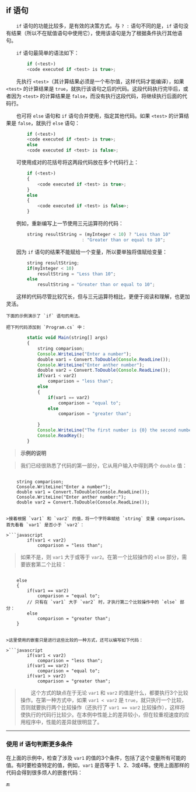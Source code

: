 ## if 语句

&emsp;&emsp;`if` 语句的功能比较多，是有效的决策方式。与 `? :` 语句不同的是，`if` 语句没有结果（所以不在赋值语句中使用它），使用该语句是为了根据条件执行其他语句。

&emsp;&emsp;`if` 语句最简单的语法如下：

```javascript
        if (<test>)
        <code executed if <test> is true>;
```


&emsp;&emsp;先执行 `<test>`（其计算结果必须是一个布尔值，这样代码才能编译），如果 `<test>` 的计算结果是 `true`，就执行该语句之后的代码。这段代码执行完毕后，或者因为 `<test>` 的计算结果是 `false`，而没有执行这段代码，将继续执行后面的代码行。

&emsp;&emsp;也可将 `else` 语句和 `if` 语句合并使用，指定其他代码。如果 `<test>` 的计算结果是 `false`，就执行 `else` 语句：

```javascript
        if (<test>)
        <code executed if <test> is true>;
        else
        <code executed if <test> is false>;
```

&emsp;&emsp;可使用成对的花括号将这两段代码放在多个代码行上：

```javascript
        if (<test>)
        {
            <code executed if <test> is true>;
        }
        else
        {
            <code executed if <test> is false>;
        }

```

&emsp;&emsp;例如，重新编写上一节使用三元运算符的代码：

```javascript
        string resultString = (myInteger < 10) ? "Less than 10"
                             : "Greater than or equal to 10";
```

&emsp;&emsp;因为 `if` 语句的结果不能赋给一个变量，所以要单独将值赋给变量：

```javascript
        string resultString;
        if(myInteger < 10)
            resultString = "Less than 10";
        else
            resultString = "Greater than or equal to 10";
```

&emsp;&emsp;这样的代码尽管比较冗长，但与三元运算符相比，更便于阅读和理解，也更加灵活。

    下面的示例演示了 `if` 语句的用法。

    把下列代码添加到 `Program.cs` 中：

```javascript
        static void Main(string[] args)
        {
            string comparison;
            Console.WriteLine("Enter a number");
            double var1 = Convert.ToDouble(Console.ReadLine());
            Console.WriteLine("Enter anther number");
            double var2 = Convert.ToDouble(Console.ReadLine());
            if(var1 < var2)
                comparison = "less than"; 
            else
            {
                if(var1 == var2)
                    comparison = "equal to";
                else
                    comparison = "greater than";
                
            }
            Console.WriteLine("The first number is {0} the second number.", comparison);
            Console.ReadKey();
        }
```



> **示例的说明**

>我们已经很熟悉了代码的第一部分，它从用户输入中得到两个 `double` 值：

>```javascript
        string comparison;
        Console.WriteLine("Enter a number");
        double var1 = Convert.ToDouble(Console.ReadLine());
        Console.WriteLine("Enter anther number:");
        double var2 = Convert.ToDouble(Console.ReadLine());
```

>接着根据 `var1` 和 `var2` 的值，将一个字符串赋给 `string` 变量 comparison。首先看看 `var1` 是否小于 `var2`：

>```javascript
        if(var1 < var2)
            comparison = "less than";
```

>如果不是，则 `var1` 大于或等于 `var2`。在第一个比较操作的 `else` 部分，需要嵌套第二个比较：

>```javascript
        else
        {
            if(var1 == var2)
                comparison = "equal to";
            // 只有在 `var1` 大于 `var2` 时，才执行第二个比较操作中的 `else` 部分：
            else
                comparison = "greater than";
        }
```

>这里使用的嵌套只是进行这些比较的一种方式，还可以编写如下代码：

>```javascript
        if(var1 < var2)
            comparison = "less than";
        if(var1 == var2)
            comparison = "equal to";
        if(var1 > var2)
            comparison = "greater than";
```

>&emsp;&emsp;这个方式的缺点在于无论 `var1` 和 `var2` 的值是什么，都要执行3个比较操作。在第一种方式中，如果 `var1 < var2` 是 `true`，就只执行一个比较，否则就要执行两个比较操作（还执行了 `var1 == var2` 比较操作），这样将使执行的代码行比较少。在本例中性能上的差异较小，但在较重视速度的应用程序中，性能的差异就很明显了。


---

### 使用 if 语句判断更多条件

在上面的示例中，检查了涉及 `var1` 的值的3个条件，包括了这个变量所有可能的值。有时要检查特定的值，例如，`var1` 是否等于 1、2、3或4等。使用上面那样的代码会得到很多烦人的嵌套代码：
































🔚
